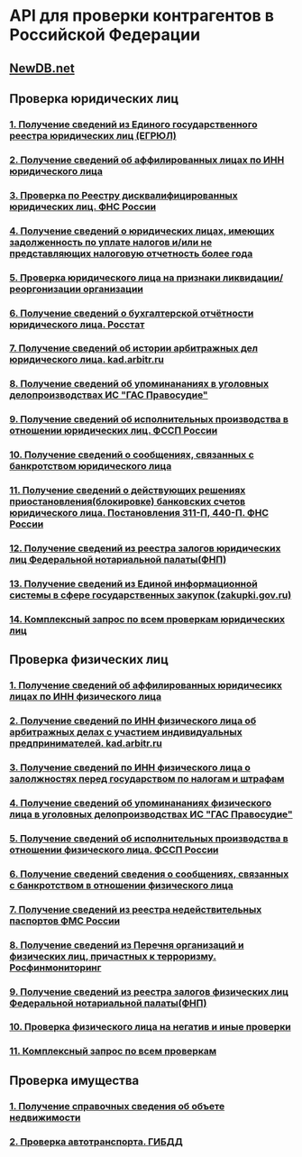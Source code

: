 # API для проверки контрагентов в Российской Федерации
## [NewDB.net](https://newdb.net)
## Проверка юридических лиц
### [1. Получение сведений из Единого государственного реестра юридических лиц (ЕГРЮЛ)](https://github.com/NewDBAPIDoc/API_DOC/wiki/%D0%9F%D0%BE%D0%BB%D1%83%D1%87%D0%B5%D0%BD%D0%B8%D0%B5-%D1%81%D0%B2%D0%B5%D0%B4%D0%B5%D0%BD%D0%B8%D0%B9-%D0%B8%D0%B7-%D0%95%D0%B4%D0%B8%D0%BD%D0%BE%D0%B3%D0%BE-%D0%B3%D0%BE%D1%81%D1%83%D0%B4%D0%B0%D1%80%D1%81%D1%82%D0%B2%D0%B5%D0%BD%D0%BD%D0%BE%D0%B3%D0%BE-%D1%80%D0%B5%D0%B5%D1%81%D1%82%D1%80%D0%B0-%D1%8E%D1%80%D0%B8%D0%B4%D0%B8%D1%87%D0%B5%D1%81%D0%BA%D0%B8%D1%85-%D0%BB%D0%B8%D1%86-(%D0%95%D0%93%D0%A0%D0%AE%D0%9B))
### [2. Получение сведений об аффилированных лицах по ИНН юридического лица](https://github.com/NewDBAPIDoc/API_DOC/wiki/%D0%9F%D0%BE%D0%BB%D1%83%D1%87%D0%B5%D0%BD%D0%B8%D0%B5-%D1%81%D0%B2%D0%B5%D0%B4%D0%B5%D0%BD%D0%B8%D0%B9-%D0%BE%D0%B1-%D0%B0%D1%84%D1%84%D0%B8%D0%BB%D0%B8%D1%80%D0%BE%D0%B2%D0%B0%D0%BD%D0%BD%D1%8B%D1%85-%D0%BB%D0%B8%D1%86%D0%B0%D1%85-%D0%BF%D0%BE-%D0%98%D0%9D%D0%9D-%D1%8E%D1%80%D0%B8%D0%B4%D0%B8%D1%87%D0%B5%D1%81%D0%BA%D0%BE%D0%B3%D0%BE-%D0%BB%D0%B8%D1%86%D0%B0)
### [3. Проверка  по  Реестру дисквалифицированных юридических лиц. ФНС России](https://github.com/NewDBAPIDoc/API_DOC/wiki/%D0%9F%D1%80%D0%BE%D0%B2%D0%B5%D1%80%D0%BA%D0%B0--%D0%BF%D0%BE--%D0%A0%D0%B5%D0%B5%D1%81%D1%82%D1%80%D1%83-%D0%B4%D0%B8%D1%81%D0%BA%D0%B2%D0%B0%D0%BB%D0%B8%D1%84%D0%B8%D1%86%D0%B8%D1%80%D0%BE%D0%B2%D0%B0%D0%BD%D0%BD%D1%8B%D1%85-%D1%8E%D1%80%D0%B8%D0%B4%D0%B8%D1%87%D0%B5%D1%81%D0%BA%D0%B8%D1%85-%D0%BB%D0%B8%D1%86.-%D0%A4%D0%9D%D0%A1-%D0%A0%D0%BE%D1%81%D1%81%D0%B8%D0%B8)
### [4. Получение сведений о юридических лицах, имеющих задолженность по уплате налогов и/или не представляющих налоговую отчетность более года](https://github.com/NewDBAPIDoc/API_DOC/wiki/%D0%9F%D0%BE%D0%BB%D1%83%D1%87%D0%B5%D0%BD%D0%B8%D0%B5-%D1%81%D0%B2%D0%B5%D0%B4%D0%B5%D0%BD%D0%B8%D0%B9-%D0%BE-%D1%8E%D1%80%D0%B8%D0%B4%D0%B8%D1%87%D0%B5%D1%81%D0%BA%D0%B8%D1%85-%D0%BB%D0%B8%D1%86%D0%B0%D1%85,-%D0%B8%D0%BC%D0%B5%D1%8E%D1%89%D0%B8%D1%85-%D0%B7%D0%B0%D0%B4%D0%BE%D0%BB%D0%B6%D0%B5%D0%BD%D0%BD%D0%BE%D1%81%D1%82%D1%8C-%D0%BF%D0%BE-%D1%83%D0%BF%D0%BB%D0%B0%D1%82%D0%B5-%D0%BD%D0%B0%D0%BB%D0%BE%D0%B3%D0%BE%D0%B2-%D0%B8-%D0%B8%D0%BB%D0%B8-%D0%BD%D0%B5-%D0%BF%D1%80%D0%B5%D0%B4%D1%81%D1%82%D0%B0%D0%B2%D0%BB%D1%8F%D1%8E%D1%89%D0%B8%D1%85-%D0%BD%D0%B0%D0%BB%D0%BE%D0%B3%D0%BE%D0%B2%D1%83%D1%8E-%D0%BE%D1%82%D1%87%D0%B5%D1%82%D0%BD%D0%BE%D1%81%D1%82%D1%8C-%D0%B1%D0%BE%D0%BB%D0%B5%D0%B5-%D0%B3%D0%BE%D0%B4%D0%B0)
### [5. Проверка юридического лица на признаки ликвидации/реоргонизации организации](https://github.com/NewDBAPIDoc/API_DOC/wiki/%D0%9F%D1%80%D0%BE%D0%B2%D0%B5%D1%80%D0%BA%D0%B0-%D1%8E%D1%80%D0%B8%D0%B4%D0%B8%D1%87%D0%B5%D1%81%D0%BA%D0%BE%D0%B3%D0%BE-%D0%BB%D0%B8%D1%86%D0%B0-%D0%BD%D0%B0-%D0%BF%D1%80%D0%B8%D0%B7%D0%BD%D0%B0%D0%BA%D0%B8-%D0%BB%D0%B8%D0%BA%D0%B2%D0%B8%D0%B4%D0%B0%D1%86%D0%B8%D0%B8-%D1%80%D0%B5%D0%BE%D1%80%D0%B3%D0%BE%D0%BD%D0%B8%D0%B7%D0%B0%D1%86%D0%B8%D0%B8-%D0%BE%D1%80%D0%B3%D0%B0%D0%BD%D0%B8%D0%B7%D0%B0%D1%86%D0%B8%D0%B8)
### [6. Получение сведений о бухгалтерской отчётности юридического лица. Росстат](https://github.com/NewDBAPIDoc/API_DOC/wiki/%D0%9F%D0%BE%D0%BB%D1%83%D1%87%D0%B5%D0%BD%D0%B8%D0%B5-%D1%81%D0%B2%D0%B5%D0%B4%D0%B5%D0%BD%D0%B8%D0%B9-%D0%BE-%D0%B1%D1%83%D1%85%D0%B3%D0%B0%D0%BB%D1%82%D0%B5%D1%80%D1%81%D0%BA%D0%BE%D0%B9-%D0%BE%D1%82%D1%87%D1%91%D1%82%D0%BD%D0%BE%D1%81%D1%82%D0%B8-%D1%8E%D1%80%D0%B8%D0%B4%D0%B8%D1%87%D0%B5%D1%81%D0%BA%D0%BE%D0%B3%D0%BE-%D0%BB%D0%B8%D1%86%D0%B0.-%D0%A0%D0%BE%D1%81%D1%81%D1%82%D0%B0%D1%82)
### [7. Получение сведений об истории арбитражных дел юридического лица. kad.arbitr.ru](https://github.com/NewDBAPIDoc/API_DOC/wiki/%D0%9F%D0%BE%D0%BB%D1%83%D1%87%D0%B5%D0%BD%D0%B8%D0%B5-%D1%81%D0%B2%D0%B5%D0%B4%D0%B5%D0%BD%D0%B8%D0%B9-%D0%BE%D0%B1-%D0%B8%D1%81%D1%82%D0%BE%D1%80%D0%B8%D0%B8-%D0%B0%D1%80%D0%B1%D0%B8%D1%82%D1%80%D0%B0%D0%B6%D0%BD%D1%8B%D1%85-%D0%B4%D0%B5%D0%BB-%D1%8E%D1%80%D0%B8%D0%B4%D0%B8%D1%87%D0%B5%D1%81%D0%BA%D0%BE%D0%B3%D0%BE-%D0%BB%D0%B8%D1%86%D0%B0.-kad.arbitr.ru)
### [8. Получение сведений  об упоминананиях в уголовных делопроизводствах ИС "ГАС Правосудие"](https://github.com/NewDBAPIDoc/API_DOC/wiki/%D0%9F%D0%BE%D0%BB%D1%83%D1%87%D0%B5%D0%BD%D0%B8%D0%B5-%D1%81%D0%B2%D0%B5%D0%B4%D0%B5%D0%BD%D0%B8%D0%B9--%D0%BE%D0%B1-%D1%83%D0%BF%D0%BE%D0%BC%D0%B8%D0%BD%D0%B0%D0%BD%D0%B0%D0%BD%D0%B8%D1%8F%D1%85-%D0%B2-%D1%83%D0%B3%D0%BE%D0%BB%D0%BE%D0%B2%D0%BD%D1%8B%D1%85-%D0%B4%D0%B5%D0%BB%D0%BE%D0%BF%D1%80%D0%BE%D0%B8%D0%B7%D0%B2%D0%BE%D0%B4%D1%81%D1%82%D0%B2%D0%B0%D1%85-%D0%98%D0%A1-%22%D0%93%D0%90%D0%A1-%D0%9F%D1%80%D0%B0%D0%B2%D0%BE%D1%81%D1%83%D0%B4%D0%B8%D0%B5%22)
### [9. Получение сведений об исполнительных производства в отношении юридических лиц. ФССП России](https://github.com/NewDBAPIDoc/API_DOC/wiki/%D0%9F%D0%BE%D0%BB%D1%83%D1%87%D0%B5%D0%BD%D0%B8%D0%B5-%D1%81%D0%B2%D0%B5%D0%B4%D0%B5%D0%BD%D0%B8%D0%B9-%D0%BE%D0%B1-%D0%B8%D1%81%D0%BF%D0%BE%D0%BB%D0%BD%D0%B8%D1%82%D0%B5%D0%BB%D1%8C%D0%BD%D1%8B%D1%85-%D0%BF%D1%80%D0%BE%D0%B8%D0%B7%D0%B2%D0%BE%D0%B4%D1%81%D1%82%D0%B2%D0%B0-%D0%B2-%D0%BE%D1%82%D0%BD%D0%BE%D1%88%D0%B5%D0%BD%D0%B8%D0%B8-%D1%8E%D1%80%D0%B8%D0%B4%D0%B8%D1%87%D0%B5%D1%81%D0%BA%D0%B8%D1%85-%D0%BB%D0%B8%D1%86.-%D0%A4%D0%A1%D0%A1%D0%9F-%D0%A0%D0%BE%D1%81%D1%81%D0%B8%D0%B8)
### [10. Получение сведений о сообщениях, связанных с банкротством юридического лица](https://github.com/NewDBAPIDoc/API_DOC/wiki/%D0%9F%D0%BE%D0%BB%D1%83%D1%87%D0%B5%D0%BD%D0%B8%D0%B5-%D1%81%D0%B2%D0%B5%D0%B4%D0%B5%D0%BD%D0%B8%D0%B9-%D0%BE-%D1%81%D0%BE%D0%BE%D0%B1%D1%89%D0%B5%D0%BD%D0%B8%D1%8F%D1%85,-%D1%81%D0%B2%D1%8F%D0%B7%D0%B0%D0%BD%D0%BD%D1%8B%D1%85-%D1%81-%D0%B1%D0%B0%D0%BD%D0%BA%D1%80%D0%BE%D1%82%D1%81%D1%82%D0%B2%D0%BE%D0%BC-%D1%8E%D1%80%D0%B8%D0%B4%D0%B8%D1%87%D0%B5%D1%81%D0%BA%D0%BE%D0%B3%D0%BE-%D0%BB%D0%B8%D1%86%D0%B0)
### [11. Получение сведений о действующих решениях приостановления(блокировке) банковских счетов юридического лица. Постановления 311-П, 440-П. ФНС России](https://github.com/NewDBAPIDoc/API_DOC/wiki/%D0%9F%D0%BE%D0%BB%D1%83%D1%87%D0%B5%D0%BD%D0%B8%D0%B5-%D1%81%D0%B2%D0%B5%D0%B4%D0%B5%D0%BD%D0%B8%D0%B9-%D0%BE-%D0%B4%D0%B5%D0%B9%D1%81%D1%82%D0%B2%D1%83%D1%8E%D1%89%D0%B8%D1%85-%D1%80%D0%B5%D1%88%D0%B5%D0%BD%D0%B8%D1%8F%D1%85-%D0%BF%D1%80%D0%B8%D0%BE%D1%81%D1%82%D0%B0%D0%BD%D0%BE%D0%B2%D0%BB%D0%B5%D0%BD%D0%B8%D1%8F(%D0%B1%D0%BB%D0%BE%D0%BA%D0%B8%D1%80%D0%BE%D0%B2%D0%BA%D0%B5)-%D0%B1%D0%B0%D0%BD%D0%BA%D0%BE%D0%B2%D1%81%D0%BA%D0%B8%D1%85-%D1%81%D1%87%D0%B5%D1%82%D0%BE%D0%B2-%D1%8E%D1%80%D0%B8%D0%B4%D0%B8%D1%87%D0%B5%D1%81%D0%BA%D0%BE%D0%B3%D0%BE-%D0%BB%D0%B8%D1%86%D0%B0.-%D0%9F%D0%BE%D1%81%D1%82%D0%B0%D0%BD%D0%BE%D0%B2%D0%BB%D0%B5%D0%BD%D0%B8%D1%8F-311-%D0%9F,-440-%D0%9F.-%D0%A4%D0%9D%D0%A1-%D0%A0%D0%BE%D1%81%D1%81%D0%B8%D0%B8)
### [12. Получение сведений из реестра залогов юридических лиц Федеральной нотариальной палаты(ФНП)](https://github.com/NewDBAPIDoc/API_DOC/wiki/%D0%9F%D0%BE%D0%BB%D1%83%D1%87%D0%B5%D0%BD%D0%B8%D0%B5-%D1%81%D0%B2%D0%B5%D0%B4%D0%B5%D0%BD%D0%B8%D0%B9-%D0%B8%D0%B7-%D1%80%D0%B5%D0%B5%D1%81%D1%82%D1%80%D0%B0-%D0%B7%D0%B0%D0%BB%D0%BE%D0%B3%D0%BE%D0%B2-%D1%8E%D1%80%D0%B8%D0%B4%D0%B8%D1%87%D0%B5%D1%81%D0%BA%D0%B8%D1%85-%D0%BB%D0%B8%D1%86-%D0%A4%D0%B5%D0%B4%D0%B5%D1%80%D0%B0%D0%BB%D1%8C%D0%BD%D0%BE%D0%B9-%D0%BD%D0%BE%D1%82%D0%B0%D1%80%D0%B8%D0%B0%D0%BB%D1%8C%D0%BD%D0%BE%D0%B9-%D0%BF%D0%B0%D0%BB%D0%B0%D1%82%D1%8B(%D0%A4%D0%9D%D0%9F))
### [13. Получение сведений из Единой информационной системы в сфере государственных закупок (zakupki.gov.ru)](https://github.com/NewDBAPIDoc/API_DOC/wiki/%D0%9F%D0%BE%D0%BB%D1%83%D1%87%D0%B5%D0%BD%D0%B8%D0%B5-%D1%81%D0%B2%D0%B5%D0%B4%D0%B5%D0%BD%D0%B8%D0%B9-%D0%B8%D0%B7-%D0%95%D0%B4%D0%B8%D0%BD%D0%BE%D0%B9-%D0%B8%D0%BD%D1%84%D0%BE%D1%80%D0%BC%D0%B0%D1%86%D0%B8%D0%BE%D0%BD%D0%BD%D0%BE%D0%B9-%D1%81%D0%B8%D1%81%D1%82%D0%B5%D0%BC%D1%8B-%D0%B2-%D1%81%D1%84%D0%B5%D1%80%D0%B5-%D0%B3%D0%BE%D1%81%D1%83%D0%B4%D0%B0%D1%80%D1%81%D1%82%D0%B2%D0%B5%D0%BD%D0%BD%D1%8B%D1%85-%D0%B7%D0%B0%D0%BA%D1%83%D0%BF%D0%BE%D0%BA-(zakupki.gov.ru))
### [14. Комплексный запрос по всем проверкам юридических лиц](https://github.com/NewDBAPIDoc/API_DOC/wiki/%D0%9A%D0%BE%D0%BC%D0%BF%D0%BB%D0%B5%D0%BA%D1%81%D0%BD%D1%8B%D0%B9-%D0%B7%D0%B0%D0%BF%D1%80%D0%BE%D1%81-%D0%BF%D0%BE-%D0%B2%D1%81%D0%B5%D0%BC-%D0%BF%D1%80%D0%BE%D0%B2%D0%B5%D1%80%D0%BA%D0%B0%D0%BC-%D1%8E%D1%80%D0%B8%D0%B4%D0%B8%D1%87%D0%B5%D1%81%D0%BA%D0%B8%D1%85-%D0%BB%D0%B8%D1%86)
## Проверка физических лиц 
### [1. Получение сведений об аффилированных юридичесикх лицах по ИНН физического лица](https://github.com/NewDBAPIDoc/API_DOC/wiki/%D0%9F%D0%BE%D0%BB%D1%83%D1%87%D0%B5%D0%BD%D0%B8%D0%B5-%D1%81%D0%B2%D0%B5%D0%B4%D0%B5%D0%BD%D0%B8%D0%B9-%D0%BE%D0%B1-%D0%B0%D1%84%D1%84%D0%B8%D0%BB%D0%B8%D1%80%D0%BE%D0%B2%D0%B0%D0%BD%D0%BD%D1%8B%D1%85-%D1%8E%D1%80%D0%B8%D0%B4%D0%B8%D1%87%D0%B5%D1%81%D0%B8%D0%BA%D1%85-%D0%BB%D0%B8%D1%86%D0%B0%D1%85-%D0%BF%D0%BE-%D0%98%D0%9D%D0%9D-%D1%84%D0%B8%D0%B7%D0%B8%D1%87%D0%B5%D1%81%D0%BA%D0%BE%D0%B3%D0%BE-%D0%BB%D0%B8%D1%86%D0%B0)
### [2. Получение сведений по ИНН физического лица об арбитражных делах с участием индивидуальных предпринимателей. kad.arbitr.ru](https://github.com/NewDBAPIDoc/API_DOC/wiki/%D0%9F%D0%BE%D0%BB%D1%83%D1%87%D0%B5%D0%BD%D0%B8%D0%B5-%D1%81%D0%B2%D0%B5%D0%B4%D0%B5%D0%BD%D0%B8%D0%B9-%D0%BF%D0%BE-%D0%98%D0%9D%D0%9D-%D1%84%D0%B8%D0%B7%D0%B8%D1%87%D0%B5%D1%81%D0%BA%D0%BE%D0%B3%D0%BE-%D0%BB%D0%B8%D1%86%D0%B0-%D0%BE%D0%B1-%D0%B0%D1%80%D0%B1%D0%B8%D1%82%D1%80%D0%B0%D0%B6%D0%BD%D1%8B%D1%85-%D0%B4%D0%B5%D0%BB%D0%B0%D1%85-%D1%81-%D1%83%D1%87%D0%B0%D1%81%D1%82%D0%B8%D0%B5%D0%BC-%D0%B8%D0%BD%D0%B4%D0%B8%D0%B2%D0%B8%D0%B4%D1%83%D0%B0%D0%BB%D1%8C%D0%BD%D1%8B%D1%85-%D0%BF%D1%80%D0%B5%D0%B4%D0%BF%D1%80%D0%B8%D0%BD%D0%B8%D0%BC%D0%B0%D1%82%D0%B5%D0%BB%D0%B5%D0%B9.-kad.arbitr.ru)
### [3. Получение сведений по ИНН физического лица о залолжностях перед государством по налогам и штрафам](https://github.com/NewDBAPIDoc/API_DOC/wiki/%D0%9F%D0%BE%D0%BB%D1%83%D1%87%D0%B5%D0%BD%D0%B8%D0%B5-%D1%81%D0%B2%D0%B5%D0%B4%D0%B5%D0%BD%D0%B8%D0%B9-%D0%BF%D0%BE-%D0%98%D0%9D%D0%9D-%D1%84%D0%B8%D0%B7%D0%B8%D1%87%D0%B5%D1%81%D0%BA%D0%BE%D0%B3%D0%BE-%D0%BB%D0%B8%D1%86%D0%B0-%D0%BE-%D0%B7%D0%B0%D0%BB%D0%BE%D0%BB%D0%B6%D0%BD%D0%BE%D1%81%D1%82%D1%8F%D1%85-%D0%BF%D0%B5%D1%80%D0%B5%D0%B4-%D0%B3%D0%BE%D1%81%D1%83%D0%B4%D0%B0%D1%80%D1%81%D1%82%D0%B2%D0%BE%D0%BC-%D0%BF%D0%BE-%D0%BD%D0%B0%D0%BB%D0%BE%D0%B3%D0%B0%D0%BC-%D0%B8-%D1%88%D1%82%D1%80%D0%B0%D1%84%D0%B0%D0%BC)
### [4. Получение сведений об упоминананиях физического лица в уголовных делопроизводствах ИС "ГАС Правосудие"](https://github.com/NewDBAPIDoc/API_DOC/wiki/%D0%9F%D0%BE%D0%BB%D1%83%D1%87%D0%B5%D0%BD%D0%B8%D0%B5-%D1%81%D0%B2%D0%B5%D0%B4%D0%B5%D0%BD%D0%B8%D0%B9-%D0%BE%D0%B1-%D1%83%D0%BF%D0%BE%D0%BC%D0%B8%D0%BD%D0%B0%D0%BD%D0%B0%D0%BD%D0%B8%D1%8F%D1%85-%D1%84%D0%B8%D0%B7%D0%B8%D1%87%D0%B5%D1%81%D0%BA%D0%BE%D0%B3%D0%BE-%D0%BB%D0%B8%D1%86%D0%B0-%D0%B2-%D1%83%D0%B3%D0%BE%D0%BB%D0%BE%D0%B2%D0%BD%D1%8B%D1%85-%D0%B4%D0%B5%D0%BB%D0%BE%D0%BF%D1%80%D0%BE%D0%B8%D0%B7%D0%B2%D0%BE%D0%B4%D1%81%D1%82%D0%B2%D0%B0%D1%85-%D0%98%D0%A1-%22%D0%93%D0%90%D0%A1-%D0%9F%D1%80%D0%B0%D0%B2%D0%BE%D1%81%D1%83%D0%B4%D0%B8%D0%B5%22)
### [5. Получение сведений об исполнительных производства в отношении физического лица. ФССП России](https://github.com/NewDBAPIDoc/API_DOC/wiki/%D0%9F%D0%BE%D0%BB%D1%83%D1%87%D0%B5%D0%BD%D0%B8%D0%B5-%D1%81%D0%B2%D0%B5%D0%B4%D0%B5%D0%BD%D0%B8%D0%B9-%D0%BE%D0%B1-%D0%B8%D1%81%D0%BF%D0%BE%D0%BB%D0%BD%D0%B8%D1%82%D0%B5%D0%BB%D1%8C%D0%BD%D1%8B%D1%85-%D0%BF%D1%80%D0%BE%D0%B8%D0%B7%D0%B2%D0%BE%D0%B4%D1%81%D1%82%D0%B2%D0%B0-%D0%B2-%D0%BE%D1%82%D0%BD%D0%BE%D1%88%D0%B5%D0%BD%D0%B8%D0%B8-%D1%84%D0%B8%D0%B7%D0%B8%D1%87%D0%B5%D1%81%D0%BA%D0%BE%D0%B3%D0%BE-%D0%BB%D0%B8%D1%86%D0%B0.-%D0%A4%D0%A1%D0%A1%D0%9F-%D0%A0%D0%BE%D1%81%D1%81%D0%B8%D0%B8)
### [6. Получение сведений  сведения о сообщениях, связанных с банкротством в отношении физического лица](https://github.com/NewDBAPIDoc/API_DOC/wiki/%D0%9F%D0%BE%D0%BB%D1%83%D1%87%D0%B5%D0%BD%D0%B8%D0%B5-%D1%81%D0%B2%D0%B5%D0%B4%D0%B5%D0%BD%D0%B8%D0%B9--%D1%81%D0%B2%D0%B5%D0%B4%D0%B5%D0%BD%D0%B8%D1%8F-%D0%BE-%D1%81%D0%BE%D0%BE%D0%B1%D1%89%D0%B5%D0%BD%D0%B8%D1%8F%D1%85,-%D1%81%D0%B2%D1%8F%D0%B7%D0%B0%D0%BD%D0%BD%D1%8B%D1%85-%D1%81-%D0%B1%D0%B0%D0%BD%D0%BA%D1%80%D0%BE%D1%82%D1%81%D1%82%D0%B2%D0%BE%D0%BC-%D0%B2-%D0%BE%D1%82%D0%BD%D0%BE%D1%88%D0%B5%D0%BD%D0%B8%D0%B8-%D1%84%D0%B8%D0%B7%D0%B8%D1%87%D0%B5%D1%81%D0%BA%D0%BE%D0%B3%D0%BE-%D0%BB%D0%B8%D1%86%D0%B0)
### [7. Получение сведений из реестра недействительных паспортов ФМС России](https://github.com/NewDBAPIDoc/API_DOC/wiki/%D0%9F%D0%BE%D0%BB%D1%83%D1%87%D0%B5%D0%BD%D0%B8%D0%B5-%D1%81%D0%B2%D0%B5%D0%B4%D0%B5%D0%BD%D0%B8%D0%B9-%D0%B8%D0%B7-%D1%80%D0%B5%D0%B5%D1%81%D1%82%D1%80%D0%B0-%D0%BD%D0%B5%D0%B4%D0%B5%D0%B9%D1%81%D1%82%D0%B2%D0%B8%D1%82%D0%B5%D0%BB%D1%8C%D0%BD%D1%8B%D1%85-%D0%BF%D0%B0%D1%81%D0%BF%D0%BE%D1%80%D1%82%D0%BE%D0%B2-%D0%A4%D0%9C%D0%A1-%D0%A0%D0%BE%D1%81%D1%81%D0%B8%D0%B8)
### [8. Получение сведений из Перечня организаций и физических лиц, причастных к терроризму. Росфинмониторинг](https://github.com/NewDBAPIDoc/API_DOC/wiki/%D0%9F%D0%BE%D0%BB%D1%83%D1%87%D0%B5%D0%BD%D0%B8%D0%B5-%D1%81%D0%B2%D0%B5%D0%B4%D0%B5%D0%BD%D0%B8%D0%B9-%D0%B8%D0%B7-%D0%9F%D0%B5%D1%80%D0%B5%D1%87%D0%BD%D1%8F-%D0%BE%D1%80%D0%B3%D0%B0%D0%BD%D0%B8%D0%B7%D0%B0%D1%86%D0%B8%D0%B9-%D0%B8-%D1%84%D0%B8%D0%B7%D0%B8%D1%87%D0%B5%D1%81%D0%BA%D0%B8%D1%85-%D0%BB%D0%B8%D1%86,-%D0%BF%D1%80%D0%B8%D1%87%D0%B0%D1%81%D1%82%D0%BD%D1%8B%D1%85-%D0%BA-%D1%82%D0%B5%D1%80%D1%80%D0%BE%D1%80%D0%B8%D0%B7%D0%BC%D1%83.-%D0%A0%D0%BE%D1%81%D1%84%D0%B8%D0%BD%D0%BC%D0%BE%D0%BD%D0%B8%D1%82%D0%BE%D1%80%D0%B8%D0%BD%D0%B3)
### [9. Получение сведений из реестра залогов физических лиц Федеральной нотариальной палаты(ФНП)](https://github.com/NewDBAPIDoc/API_DOC/wiki/%D0%9F%D0%BE%D0%BB%D1%83%D1%87%D0%B5%D0%BD%D0%B8%D0%B5-%D1%81%D0%B2%D0%B5%D0%B4%D0%B5%D0%BD%D0%B8%D0%B9-%D0%B8%D0%B7-%D1%80%D0%B5%D0%B5%D1%81%D1%82%D1%80%D0%B0-%D0%B7%D0%B0%D0%BB%D0%BE%D0%B3%D0%BE%D0%B2-%D1%84%D0%B8%D0%B7%D0%B8%D1%87%D0%B5%D1%81%D0%BA%D0%B8%D1%85-%D0%BB%D0%B8%D1%86-%D0%A4%D0%B5%D0%B4%D0%B5%D1%80%D0%B0%D0%BB%D1%8C%D0%BD%D0%BE%D0%B9-%D0%BD%D0%BE%D1%82%D0%B0%D1%80%D0%B8%D0%B0%D0%BB%D1%8C%D0%BD%D0%BE%D0%B9-%D0%BF%D0%B0%D0%BB%D0%B0%D1%82%D1%8B(%D0%A4%D0%9D%D0%9F))
### [10. Проверка физического лица на негатив и иные проверки](https://github.com/NewDBAPIDoc/API_DOC/wiki/%D0%9F%D1%80%D0%BE%D0%B2%D0%B5%D1%80%D0%BA%D0%B0-%D1%84%D0%B8%D0%B7%D0%B8%D1%87%D0%B5%D1%81%D0%BA%D0%BE%D0%B3%D0%BE-%D0%BB%D0%B8%D1%86%D0%B0-%D0%BD%D0%B0-%D0%BD%D0%B5%D0%B3%D0%B0%D1%82%D0%B8%D0%B2-%D0%B8-%D0%B8%D0%BD%D1%8B%D0%B5-%D0%BF%D1%80%D0%BE%D0%B2%D0%B5%D1%80%D0%BA%D0%B8)
### [11. Комплексный запрос по всем проверкам](https://github.com/NewDBAPIDoc/API_DOC/wiki/%D0%9A%D0%BE%D0%BC%D0%BF%D0%BB%D0%B5%D0%BA%D1%81%D0%BD%D1%8B%D0%B9-%D0%B7%D0%B0%D0%BF%D1%80%D0%BE%D1%81-%D0%BF%D0%BE-%D0%B2%D1%81%D0%B5%D0%BC-%D0%BF%D1%80%D0%BE%D0%B2%D0%B5%D1%80%D0%BA%D0%B0%D0%BC-%D1%84%D0%B8%D0%B7%D0%B8%D1%87%D0%B5%D1%81%D0%BA%D0%B8%D1%85-%D0%BB%D0%B8%D1%86)
## Проверка имущества
### [1. Получение справочных сведения об объете недвижимости](https://github.com/NewDBAPIDoc/API_DOC/wiki/%D0%9F%D0%BE%D0%BB%D1%83%D1%87%D0%B5%D0%BD%D0%B8%D0%B5-%D1%81%D0%BF%D1%80%D0%B0%D0%B2%D0%BE%D1%87%D0%BD%D1%8B%D1%85-%D1%81%D0%B2%D0%B5%D0%B4%D0%B5%D0%BD%D0%B8%D1%8F-%D0%BE%D0%B1-%D0%BE%D0%B1%D1%8A%D0%B5%D1%82%D0%B5-%D0%BD%D0%B5%D0%B4%D0%B2%D0%B8%D0%B6%D0%B8%D0%BC%D0%BE%D1%81%D1%82%D0%B8) 
### [2. Проверка автотранспорта. ГИБДД](https://github.com/NewDBAPIDoc/API_DOC/wiki/%D0%9F%D1%80%D0%BE%D0%B2%D0%B5%D1%80%D0%BA%D0%B0-%D0%B0%D0%B2%D1%82%D0%BE-%D1%82%D1%80%D0%B0%D0%BD%D1%81%D0%BF%D0%BE%D1%80%D1%82%D0%B0.-%D0%93%D0%98%D0%91%D0%94%D0%94)
